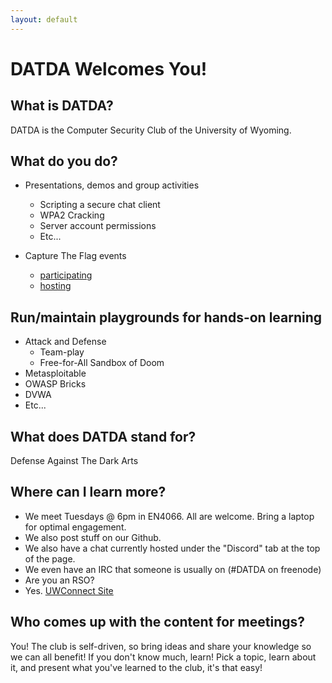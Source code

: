 ```yaml
---
layout: default
---
```

# DATDA Welcomes You!
## What is DATDA?
DATDA is the Computer Security Club of the University of Wyoming.

## What do you do?
* Presentations, demos and group activities
  * Scripting a secure chat client
  * WPA2 Cracking
  * Server account permissions
  * Etc...

* Capture The Flag events
  * [participating](https://ctftime.org/team/34010)
  * [hosting](https://pipwn.com)

## Run/maintain playgrounds for hands-on learning
* Attack and Defense
  * Team-play
  * Free-for-All Sandbox of Doom
* Metasploitable
* OWASP Bricks
* DVWA
* Etc...

## What does DATDA stand for?
Defense Against The Dark Arts

## Where can I learn more?
* We meet Tuesdays @ 6pm in EN4066. All are welcome. Bring a laptop for optimal engagement.
* We also post stuff on our Github.
* We also have a chat currently hosted under the "Discord" tab at the top of the page.
* We even have an IRC that someone is usually on (#DATDA on freenode)
* Are you an RSO?
* Yes. [UWConnect Site](https://uwyo.campuslabs.com/engage/organization/datda)

## Who comes up with the content for meetings?
You! The club is self-driven, so bring ideas and share your knowledge so we can all benefit! If you don't know much, learn! Pick a topic, learn about it, and present what you've learned to the club, it's that easy!
